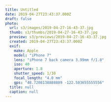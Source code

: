```yaml
---
title: Untitled
date: 2019-04-27T23:43:37.000Z
draft: false
photo:
  url: s3/images/2019-04-27-16-43-37.jpg
  thumb: s3/thumbs/2019-04-27-16-43-37.jpg
  preview: s3/previews/2019-04-27-16-43-37.jpg
  created: 2019-04-27T23:43:37.000Z
  exif:
    make: Apple
    model: "iPhone 7"
    lens: "iPhone 7 back camera 3.99mm f/1.8"
    iso: 40
    aperture: 1.8
    shutter_speed: 1/30
    focal_length: "4.0 mm"
    gps: "48.7208138888889 -122.503655555556"
  title: null
  caption: null
---
```

